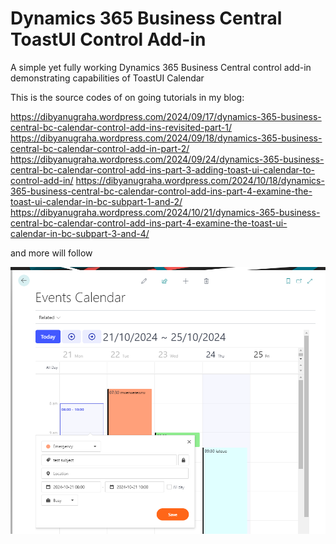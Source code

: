 # Dynamics 365 Business Central ToastUI Control Add-in
A simple yet fully working Dynamics 365 Business Central control add-in demonstrating capabilities of ToastUI Calendar

This is the source codes of on going tutorials in my blog:

https://dibyanugraha.wordpress.com/2024/09/17/dynamics-365-business-central-bc-calendar-control-add-ins-revisited-part-1/
https://dibyanugraha.wordpress.com/2024/09/18/dynamics-365-business-central-bc-calendar-control-add-in-part-2/
https://dibyanugraha.wordpress.com/2024/09/24/dynamics-365-business-central-bc-calendar-control-add-ins-part-3-adding-toast-ui-calendar-to-control-add-in/
https://dibyanugraha.wordpress.com/2024/10/18/dynamics-365-business-central-bc-calendar-control-add-ins-part-4-examine-the-toast-ui-calendar-in-bc-subpart-1-and-2/
https://dibyanugraha.wordpress.com/2024/10/21/dynamics-365-business-central-bc-calendar-control-add-ins-part-4-examine-the-toast-ui-calendar-in-bc-subpart-3-and-4/

and more will follow

![alt text](sample_screenshot.png)
